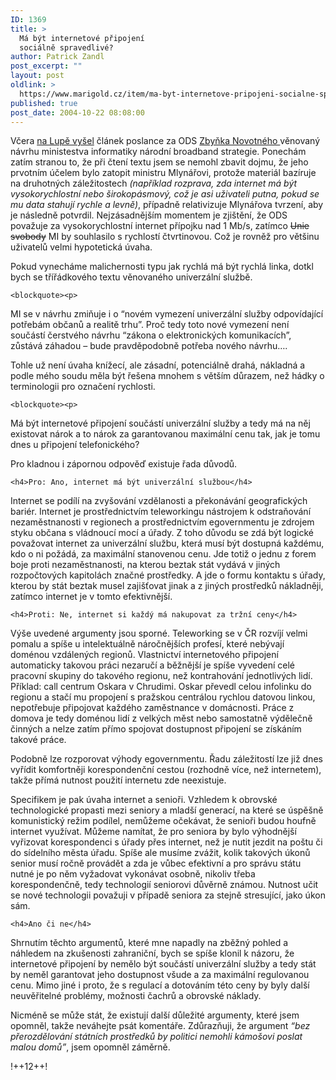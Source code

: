 ```yaml
---
ID: 1369
title: >
  Má být internetové připojení
  sociálně spravedlivé?
author: Patrick Zandl
post_excerpt: ""
layout: post
oldlink: >
  https://www.marigold.cz/item/ma-byt-internetove-pripojeni-socialne-spravedlive
published: true
post_date: 2004-10-22 08:08:00
---
```

<p>
Včera <a href="http://www.lupa.cz/clanek.php3?show=3716">na Lupě vyšel</a> článek poslance za ODS <a href="http://www.zbyneknovotny.cz/">Zbyňka Novotného </a>věnovaný návrhu ministestva informatiky národní broadband strategie. Ponechám zatím stranou to, že při čtení textu jsem se nemohl zbavit dojmu, že jeho prvotním účelem bylo zatopit ministru Mlynářovi, protože materiál bazíruje na druhotných záležitostech <i>(například rozprava, zda internet má být vysokorychlostní nebo širokopásmový, což je asi uživateli putna, pokud se mu data stahují rychle a levně)</i>, případně relativizuje Mlynářova tvrzení, aby je následně potvrdil.  Nejzásadnějším momentem je zjištění, že ODS považuje za vysokorychlostní internet přípojku nad 1 Mb/s, zatímco <s>Unie svobody</s> MI by souhlasilo s rychlostí čtvrtinovou. Což je rovněž pro většinu uživatelů velmi hypotetická úvaha. </p>

<p>
Pokud vynecháme malichernosti typu jak rychlá má být rychlá linka, dotkl bych se třířádkového textu věnovaného univerzální službě. </p>

	<blockquote><p>
MI se v návrhu zmiňuje i o &#8220;novém vymezení univerzální služby odpovídající potřebám občanů a realitě trhu&#8221;. Proč tedy toto nové vymezení není součástí čerstvého návrhu &#8220;zákona o elektronických komunikacích&#8221;, zůstává záhadou – bude pravděpodobně potřeba nového návrhu…. </p>
</blockquote>
<p>
Tohle už není úvaha knížecí, ale zásadní, potenciálně drahá, nákladná a podle mého soudu měla být řešena mnohem s větším důrazem, než hádky o terminologii pro označení rychlosti. </p>

	<blockquote><p>
Má být internetové připojení součástí univerzální služby a tedy má na něj existovat nárok a to nárok za garantovanou maximální cenu tak, jak je tomu dnes u připojení telefonického?</p>
</blockquote>
<p>
Pro kladnou i zápornou odpověď existuje řada důvodů. </p>

	<h4>Pro: Ano, internet má být univerzální službou</h4>
<p>
Internet se podílí na zvyšování vzdělanosti a překonávání geografických bariér. Internet je prostřednictvím teleworkingu nástrojem k odstraňování nezaměstnanosti v regionech a prostřednictvím egovernmentu je zdrojem styku občana s vládnoucí mocí a úřady. Z toho důvodu se zdá být logické považovat internet za univerzální službu, která musí být dostupná každému, kdo o ni požádá, za maximální stanovenou cenu. Jde totiž o jednu z forem boje proti nezaměstnanosti, na kterou beztak stát vydává v jiných rozpočtových kapitolách značné prostředky. A jde o formu kontaktu s úřady, kterou by stát beztak musel zajišťovat jinak a z jiných prostředků nákladněji, zatímco internet je v tomto efektivnější. </p>

	<h4>Proti: Ne, internet si každý má nakupovat za tržní ceny</h4>
<p>
Výše uvedené argumenty jsou sporné. Teleworking se v ČR rozvíjí velmi pomalu a spíše u intelektuálně náročnějších profesí, které nebývají doménou vzdálených regionů. Vlastnictví internetového připojení automaticky takovou práci nezaručí a běžnější je spíše vyvedení celé pracovní skupiny do takového regionu, než kontrahování jednotlivých lidí. Příklad: call centrum Oskara v Chrudimi. Oskar převedl celou infolinku do regionu a stačí mu propojení s pražskou centrálou rychlou datovou linkou, nepotřebuje připojovat každého zaměstnance v domácnosti. Práce z domova je tedy doménou lidí z velkých měst nebo samostatně výdělečně činných a nelze zatím přímo spojovat dostupnost připojení se získáním takové práce. </p>

<p>
Podobně lze rozporovat výhody egovernmentu. Řadu záležitostí lze již dnes vyřídit komfortněji korespondenční cestou (rozhodně více, než internetem), takže přímá nutnost použití internetu zde neexistuje. </p>

<p>
Specifikem je pak úvaha internet a senioři. Vzhledem k obrovské technologické propasti mezi seniory a mladší generací, na které se úspěšně komunistický režim podílel, nemůžeme očekávat, že senioři budou houfně internet využívat. Můžeme namítat, že pro seniora by bylo výhodnější vyřizovat korespondenci s úřady přes internet, než je nutit jezdit na poštu či do sídelního města úřadu. Spíše ale musíme zvážit, kolik takových úkonů senior musí ročně provádět a zda je vůbec efektivní a pro správu státu nutné je po něm vyžadovat vykonávat osobně, nikoliv třeba korespondenčně, tedy technologií seniorovi důvěrně známou. Nutnost učit se nové technologii považuji v případě seniora za stejně stresující, jako úkon sám. </p>

	<h4>Ano či ne</h4>
<p>
Shrnutím těchto argumentů, které mne napadly na zběžný pohled a náhledem na zkušenosti zahraniční, bych se spíše klonil k názoru, že internetové připojení by nemělo být součástí univerzální služby a tedy stát by neměl garantovat jeho dostupnost všude a za maximální regulovanou cenu. Mimo jiné i proto, že s regulací a dotováním této ceny by byly další neuvěřitelné problémy, možnosti čachrů a obrovské náklady. </p>

<p>
Nicméně se může stát, že existují další důležité argumenty, které jsem opomněl, takže neváhejte psát komentáře. Zdůrazňuji, že argument<i> &#8220;bez přerozdělování státních prostředků by politici nemohli kámošovi poslat malou domů&#8221;</i>, jsem opomněl záměrně.
</p>

<p>
!++12++!
</p>
